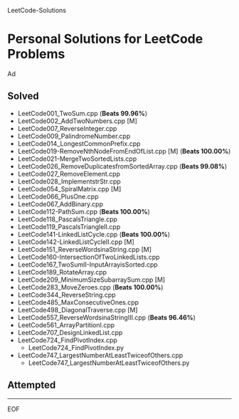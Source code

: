 LeetCode-Solutions

Personal Solutions for LeetCode Problems
================================================================================

Ad

Solved
--------------------------------------------------------------------------------

 - LeetCode001_TwoSum.cpp (**Beats 99.96%**)
 - LeetCode002_AddTwoNumbers.cpp [M]
 - LeetCode007_ReverseInteger.cpp
 - LeetCode009_PalindromeNumber.cpp
 - LeetCode014_LongestCommonPrefix.cpp
 - LeetCode019-RemoveNthNodeFromEndOfList.cpp [M] (**Beats 100.00%**)
 - LeetCode021-MergeTwoSortedLists.cpp
 - LeetCode026_RemoveDuplicatesfromSortedArray.cpp (**Beats 99.08%**)
 - LeetCode027_RemoveElement.cpp
 - LeetCode028_ImplementstrStr.cpp
 - LeetCode054_SpiralMatrix.cpp [M]
 - LeetCode066_PlusOne.cpp
 - LeetCode067_AddBinary.cpp
 - LeetCode112-PathSum.cpp (**Beats 100.00%**)
 - LeetCode118_PascalsTriangle.cpp
 - LeetCode119_PascalsTriangleII.cpp
 - LeetCode141-LinkedListCycle.cpp (**Beats 100.00%**)
 - LeetCode142-LinkedListCycleII.cpp [M]
 - LeetCode151_ReverseWordsinaString.cpp [M]
 - LeetCode160-IntersectionOfTwoLinkedLists.cpp
 - LeetCode167_TwoSumII-InputArrayisSorted.cpp
 - LeetCode189_RotateArray.cpp
 - LeetCode209_MinimumSizeSubarraySum.cpp [M]
 - LeetCode283_MoveZeroes.cpp (**Beats 100.00%**)
 - LeetCode344_ReverseString.cpp
 - LeetCode485_MaxConsecutiveOnes.cpp
 - LeetCode498_DiagonalTraverse.cpp [M]
 - LeetCode557_ReverseWordsinaStringIII.cpp (**Beats 96.46%**)
 - LeetCode561_ArrayPartitionI.cpp
 - LeetCode707_DesignLinkedList.cpp
 - LeetCode724_FindPivotIndex.cpp
    - LeetCode724_FindPivotIndex.py
 - LeetCode747_LargestNumberAtLeastTwiceofOthers.cpp
    - LeetCode747_LargestNumberAtLeastTwiceofOthers.py

Attempted
--------------------------------------------------------------------------------

--------------------------------------------------------------------------------

EOF
